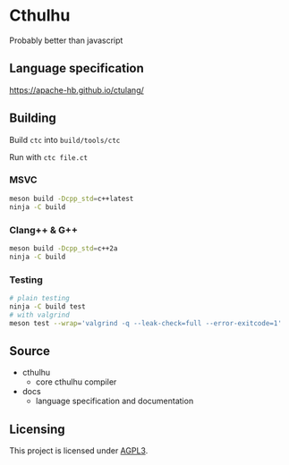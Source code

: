 # Cthulhu

Probably better than javascript

## Language specification

<https://apache-hb.github.io/ctulang/>

## Building

Build `ctc` into `build/tools/ctc`

Run with `ctc file.ct`

### MSVC

```sh
meson build -Dcpp_std=c++latest
ninja -C build
```

### Clang++ & G++

```sh
meson build -Dcpp_std=c++2a
ninja -C build
```

### Testing

```sh
# plain testing
ninja -C build test
# with valgrind 
meson test --wrap='valgrind -q --leak-check=full --error-exitcode=1'
```

## Source

- cthulhu
  - core cthulhu compiler
- docs
  - language specification and documentation

## Licensing

This project is licensed under [AGPL3](./LICENSE).